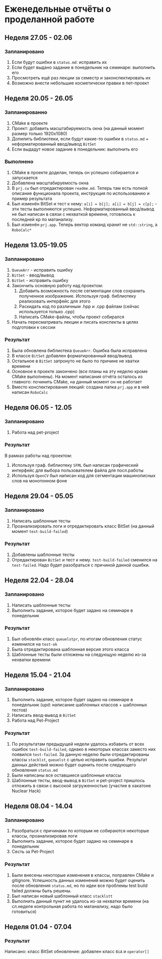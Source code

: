 # Еженедельные отчёты о проделанной работе

## Неделя 27.05 - 02.06
### Запланировано
1) Если будут ошибки в `status.md`: исправить их
2) Если будет выдано задание в понедельник на семинаре: выполнить его
3) Просмотреть ещё раз лекции за семестр и законспектировать их
4) Возможно внести небольшие косметически правки в пет-проект

## Неделя 20.05 - 26.05
### Запланированно
1) CMake в проекте
2) Проект: добавить масштабируемость окна (на данный момент размер только 1920х1080)
3) Допилить библиотеки, если будут какие-то ошибки в `status.md` + неформатированный ввод/вывод `BitSet`
4) Если выдадут новое задание в понедельник: выполнить его
### Выполнено
1) CMake в проекте доделан, теперь он успешно собирается и запускается
2) Добавлена масштабируемость окна
3) В `prj.cw` был отредактирован `readme.md`. Теперь там есть полной описание функционала проекта, инструкция по использованию и пример результата
4) Был изменён BitSet и тест к нему: `a[i] = b[j]; a[i] = b[j] = c[p];` - эти тесты выполняются успешно. Неформатированный ввод/вывод не был написан в связи с нехваткой времени, готовлюсь к последней кр по матанализу.
5) Был изменён `prj.app`. Теперь вектор команд хранит не `std::string`, а `RoboCalc*`

## Неделя 13.05-19.05
### Запланировано
1) `QueueArr` - исправить ошибку
2) `BitSet` - ввод/вывод
3) `BitSet` - исправить ошибку
4) Закончить основную работу над проектом:
   1) Добавить возможность после сегментации слов сохранить полученное изображение. Используя граф. библиотеку реализовать интерфейс для этого
   2) Раскидать код по различным .hpp и .cpp файлам (сейчас используется только .cpp)
   3) Написать CMake-файлы, чтобы проект собирался
5) Начать пересматривать лекции и писать конспекты в целях подготовки к сессии
### Результат
1) Была обновлена библиотека `QueueArr`. Ошибка была исправлена
2) В классе `BitSet` добавлен форматированный ввод/вывод
3) Остальное в `BitSet` затронуто не было по причине не хватки времени
4) Основное в проекте закончено (все планы на эту неделю кроме CMake выполнены). На момент написания отчёта осталось из главного: починить CMake, на данный момент он не работает
5) Вместо конспектирования лекций: создана папка `prj.app` и в ней написан `RoboCalc`

## Неделя 06.05 - 12.05
### Запланировано
1) Работа над pet-project
### Результат
В рамках работы над проектом:
1) Используя граф. библиотеку `SFML` был написан графический интерфейс для выбора пользователем файла для посл.работы
2) Используя `OpenCV` был написан код для сегментации машинописных слов на монотонном фоне

## Неделя 29.04 - 05.05
### Запланировано
1) Написать шаблонные тесты
2) Проанализировать логи и отредактировать класс BitSet (на данный момент `test-build-failed`)
### Результат
1) Добавлены шаблонные тесты
2) Отредактирован `BitSet` и тест к нему. `test-build-failed` сменился на `test-failed`. Надо будет разобраться с причиной данной ошибки.

## Неделя 22.04 - 28.04
### Запланировано
1) Написать шаблонные тесты
2) Выполнить задание, которое будет задано на семинаре в понедельник
### Результат
1) Был обновлён класс `queuelstpr`, по итогам обновления статус изменился на `test-ok`
2) Была отредактирована шаблонная версия этого класса
3) Шаблонные тесты были отложены на следующую неделю из-за нехватки времени

## Неделя 15.04 - 21.04
### Запланировано
1) Выполнить задание, которое будет задано на семинаре в понедельник (upd: написание шаблонных классов + шаблонных тестов)
2) Написать ввод-вывод в `BitSet`
3) Работа над Pet-Project
### Результат
1) По результатам предыдущей недели удалось избавить от всех ошибок `test-build-failed`, однако в некоторых классах заместо них появился `test-failed`. За данную неделю были отредактированы классы `stacklst`, `queuelst` с целью исправить ошибки. Результат данных действий можно будет оценить после следующего обновления `status.md`
2) Были написаны все оставшиеся шаблонные классы
3) Шаблонные тесты, ввод-вывод в `BitSet` и pet-project пришлось отложить в связи с высокой загруженностью (участие в хакатоне Nuclear Hack)

## Неделя 08.04 - 14.04
### Запланировано
1) Разобраться с причинами по которым не собираются некоторые классы, проанализировав логи
2) Выполнить задание, которое будет задано на семинаре в понедельник
3) Сесть за Pet-Project
### Результат
1) Были внесены некоторые изменения в классы, поправлен CMake и gitignore. Успешность данных изменений можно будет оценить после обновления `status.md`, но по идеи все проблемы test build failed должны быть решены.
2) Был написан новый шаблонный класс `stacklstt`
3) Выполнить данный пункт не удалось из-за нехватки времени (на сл.неделе контрольная работа по матанализу, надо было готовиться)

## Неделя 01.04 - 07.04
### Результат
Написано: класс BitSet обновление: добавлен класс `BiA` и `operator[]`
